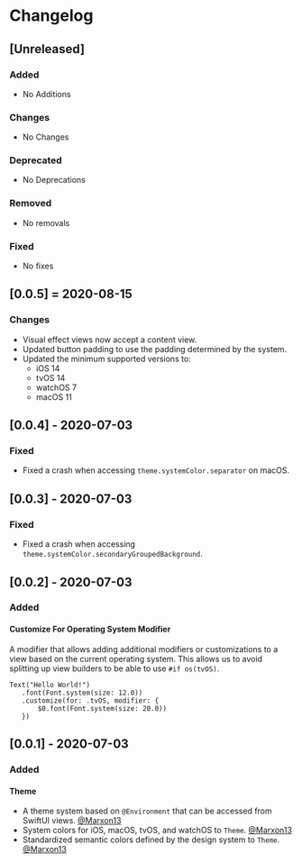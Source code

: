 # Changelog

## [Unreleased]

### Added
- No Additions
### Changes
- No Changes
### Deprecated
- No Deprecations
### Removed
- No removals
### Fixed
- No fixes

## [0.0.5] = 2020-08-15

### Changes
- Visual effect views now accept a content view.
- Updated button padding to use the padding determined by the system.
- Updated the minimum supported versions to:
    - iOS 14
    - tvOS 14
    - watchOS 7
    - macOS 11

## [0.0.4] - 2020-07-03

### Fixed

- Fixed a crash when accessing `theme.systemColor.separator` on macOS. 

## [0.0.3] - 2020-07-03

### Fixed

- Fixed a crash when accessing `theme.systemColor.secondaryGroupedBackground`. 

## [0.0.2] - 2020-07-03

### Added

#### Customize For Operating System Modifier

A modifier that allows adding additional modifiers or customizations to a view based on the current operating system. This allows us to avoid splitting up view builders to be able to use  `#if os(tvOS)`.

```
Text("Hello World!")
   .font(Font.system(size: 12.0))
   .customize(for: .tvOS, modifier: {
       $0.font(Font.system(size: 20.0))
   })
```

## [0.0.1] - 2020-07-03

### Added

#### Theme
- A theme system based on `@Environment` that can be accessed from SwiftUI views. [@Marxon13](https://marxon13.com)
- System colors for iOS, macOS, tvOS, and watchOS to `Theme`. [@Marxon13](https://marxon13.com)
- Standardized semantic colors defined by the design system to `Theme`. [@Marxon13](https://marxon13.com)

